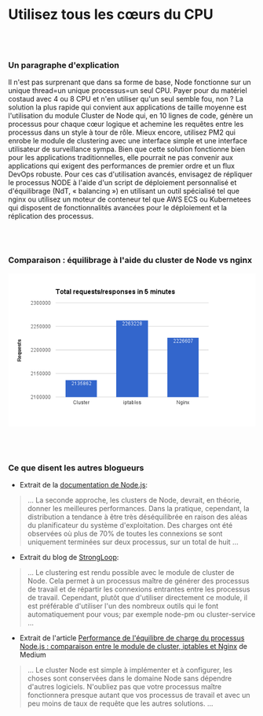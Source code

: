 # Utilisez tous les cœurs du CPU

<br/><br/>

### Un paragraphe d'explication

Il n'est pas surprenant que dans sa forme de base, Node fonctionne sur un unique thread=un unique processus=un seul CPU. Payer pour du matériel costaud avec 4 ou 8 CPU et n'en utiliser qu'un seul semble fou, non ? La solution la plus rapide qui convient aux applications de taille moyenne est l'utilisation du module Cluster de Node qui, en 10 lignes de code, génère un processus pour chaque cœur logique et achemine les requêtes entre les processus dans un style à tour de rôle. Mieux encore, utilisez PM2 qui enrobe le module de clustering avec une interface simple et une interface utilisateur de surveillance sympa. Bien que cette solution fonctionne bien pour les applications traditionnelles, elle pourrait ne pas convenir aux applications qui exigent des performances de premier ordre et un flux DevOps robuste. Pour ces cas d'utilisation avancés, envisagez de répliquer le processus NODE à l'aide d'un script de déploiement personnalisé et d'équilibrage (NdT, « balancing ») en utilisant un outil spécialisé tel que nginx ou utilisez un moteur de conteneur tel que AWS ECS ou Kubernetees qui disposent de fonctionnalités avancées pour le déploiement et la réplication des processus.

<br/><br/>

### Comparaison : équilibrage à l'aide du cluster de Node vs nginx

![Équilibrage à l'aide du cluster de Node vs nginx](/assets/images/utilizecpucores1.png "Équilibrage à l'aide du cluster de Node vs nginx")

<br/><br/>

### Ce que disent les autres blogueurs

* Extrait de la [documentation de Node.js](https://nodejs.org/api/cluster.html#cluster_how_it_works):
> ... La seconde approche, les clusters de Node, devrait, en théorie, donner les meilleures performances. Dans la pratique, cependant, la distribution a tendance à être très déséquilibrée en raison des aléas du planificateur du système d'exploitation. Des charges ont été observées où plus de 70% de toutes les connexions se sont uniquement terminées sur deux processus, sur un total de huit ...

* Extrait du blog de [StrongLoop](https://strongloop.com/strongblog/best-practices-for-express-in-production-part-two-performance-and-reliability/):
> ... Le clustering est rendu possible avec le module de cluster de Node. Cela permet à un processus maître de générer des processus de travail et de répartir les connexions entrantes entre les processus de travail. Cependant, plutôt que d'utiliser directement ce module, il est préférable d'utiliser l'un des nombreux outils qui le font automatiquement pour vous; par exemple node-pm ou cluster-service ...

* Extrait de l'article [Performance de l'équilibre de charge du processus Node.js : comparaison entre le module de cluster, iptables et Nginx](https://medium.com/@fermads/node-js-process-load-balancing-comparing-cluster-iptables-and-nginx-6746aaf38272) de Medium
> ... Le cluster Node est simple à implémenter et à configurer, les choses sont conservées dans le domaine Node sans dépendre d'autres logiciels. N'oubliez pas que votre processus maître fonctionnera presque autant que vos processus de travail et avec un peu moins de taux de requête que les autres solutions. ...
